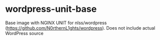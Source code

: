 # wordpress-unit-base
Base image with NGINX UNIT for nlss/wordpress (https://github.com/N0rthernL1ghts/wordpress). Does not include actual WordPress source
